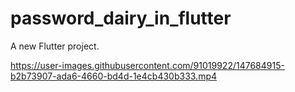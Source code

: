 # password_dairy_in_flutter

A new Flutter project.


https://user-images.githubusercontent.com/91019922/147684915-b2b73907-ada6-4660-bd4d-1e4cb430b333.mp4

